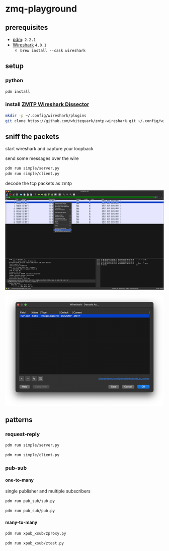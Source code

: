 # zmq-playground

## prerequisites

- [pdm](https://github.com/pdm-project/pdm): `2.2.1`
- [Wireshark](https://www.wireshark.org) `4.0.1`
  - `brew install --cask wireshark`

## setup

### python

```sh
pdm install
```

### install [ZMTP Wireshark Dissector](https://github.com/whitequark/zmtp-wireshark)

```sh
mkdir -p ~/.config/wireshark/plugins
git clone https://github.com/whitequark/zmtp-wireshark.git ~/.config/wireshark/plugins/zmtp-wireshark
```

## sniff the packets

start wireshark and capture your loopback

send some messages over the wire

```sh
pdm run simple/server.py
pdm run simple/client.py
```

decode the tcp packets as zmtp

![where is decode as](./assets/where_is_decode_as.png)

![decode as modal](./asserts/../assets/decode_as_modal.png)

## patterns

### request-reply

```sh
pdm run simple/server.py
```

```sh
pdm run simple/client.py
```

### pub-sub

#### one-to-many

single publisher and multiple subscribers

```sh
pdm run pub_sub/sub.py
```

```sh
pdm run pub_sub/pub.py
```

#### many-to-many

```sh
pdm run xpub_xsub/zproxy.py
```

```sh
pdm run xpub_xsub/ztest.py
```
